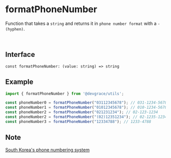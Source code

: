 # formatPhoneNumber

Function that takes a `string` and returns it in `phone number format` with a `-(hyphen)`.

<br />

## Interface
```tsx
const formatPhoneNumber: (value: string) => string
```

## Example
```ts
import { formatPhoneNumber } from '@devgrace/utils';

const phoneNumber0 = formatPhoneNumber("03112345678"); // 031-1234-5678
const phoneNumber1 = formatPhoneNumber("01012345678"); // 010-1234-5678
const phoneNumber2 = formatPhoneNumber("021231234"); // 02-123-1234
const phoneNumber2 = formatPhoneNumber("(02)12351234"); // 02-1235-1234
const phoneNumber3 = formatPhoneNumber("12334788"); // 1233-4788
```

## Note
[South Korea's phone numbering system](https://en.wikipedia.org/wiki/Telephone_numbers_in_South_Korea)
